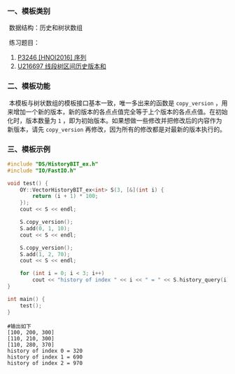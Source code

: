 ### 一、模板类别

​	数据结构：历史和树状数组

​	练习题目：

1. [P3246 [HNOI2016] 序列](https://www.luogu.com.cn/problem/P3246)
2. [U216697 线段树区间历史版本和](https://www.luogu.com.cn/problem/U216697)

### 二、模板功能

​		本模板与树状数组的模板接口基本一致，唯一多出来的函数是 `copy_version` ，用来增加一个新的版本，新的版本的各点点值完全等于上个版本的各点点值。在初始化时，版本数量为 `1` ，即为初始版本。如果想做一些修改并把修改后的内容作为新版本，请先 `copy_version` 再修改，因为所有的修改都是对最新的版本执行的。


### 三、模板示例

```c++
#include "DS/HistoryBIT_ex.h"
#include "IO/FastIO.h"

void test() {
    OY::VectorHistoryBIT_ex<int> S(3, [&](int i) {
        return (i + 1) * 100;
    });
    cout << S << endl;

    S.copy_version();
    S.add(0, 1, 10);
    cout << S << endl;

    S.copy_version();
    S.add(1, 2, 70);
    cout << S << endl;

    for (int i = 0; i < 3; i++)
        cout << "history of index " << i << " = " << S.history_query(i) << endl;
}

int main() {
    test();
}
```

```
#输出如下
[100, 200, 300]
[110, 210, 300]
[110, 280, 370]
history of index 0 = 320
history of index 1 = 690
history of index 2 = 970

```


